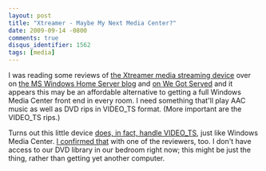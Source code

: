```yaml
---
layout: post
title: "Xtreamer - Maybe My Next Media Center?"
date: 2009-09-14 -0800
comments: true
disqus_identifier: 1562
tags: [media]
---
```

I was reading some reviews of [the Xtreamer media streaming
device](http://www.thextreamer.com/) over on [the MS Windows Home Server
blog](http://mswhs.com/2009/09/13/xtreamer-media-player-and-streamer/)
and [on We Got
Served](http://www.wegotserved.com/2009/09/13/hands-on-xtreamer-media-player-and-streamer/)
and it appears this may be an affordable alternative to getting a full
Windows Media Center front end in every room. I need something that'll
play AAC music as well as DVD rips in VIDEO_TS format. (More important
are the VIDEO_TS rips.)

Turns out this little device [does, in fact, handle
VIDEO_TS](http://shop.xtreamer.net/Support/questions/93/How+do+I+backup+and+play+my+DVDs%3F),
just like Windows Media Center. [I confirmed
that](http://mswhs.com/2009/09/13/xtreamer-media-player-and-streamer/#comment-17818)
with one of the reviewers, too. I don't have access to our DVD library
in our bedroom right now; this might be just the thing, rather than
getting yet another computer.

